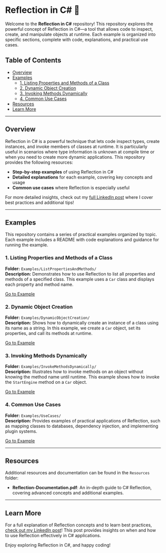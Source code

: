 # Reflection in C# 🚀

Welcome to the **Reflection in C#** repository! This repository explores the powerful concept of Reflection in C#—a tool that allows code to inspect, create, and manipulate objects at runtime. Each example is organized into specific sections, complete with code, explanations, and practical use cases.

## Table of Contents
- [Overview](#overview)
- [Examples](#examples)
  - [1. Listing Properties and Methods of a Class](#1-listing-properties-and-methods-of-a-class)
  - [2. Dynamic Object Creation](#2-dynamic-object-creation)
  - [3. Invoking Methods Dynamically](#3-invoking-methods-dynamically)
  - [4. Common Use Cases](#4-common-use-cases)
- [Resources](#resources)
- [Learn More](#learn-more)

---

## Overview

Reflection in C# is a powerful technique that lets code inspect types, create instances, and invoke members of classes at runtime. It is particularly useful in scenarios where type information is unknown at compile time or when you need to create more dynamic applications. This repository provides the following resources:

- **Step-by-step examples** of using Reflection in C#
- **Detailed explanations** for each example, covering key concepts and usage
- **Common use cases** where Reflection is especially useful

For more detailed insights, check out my [full LinkedIn post](#) where I cover best practices and additional tips!

---

## Examples

This repository contains a series of practical examples organized by topic. Each example includes a README with code explanations and guidance for running the example.

### 1. Listing Properties and Methods of a Class

**Folder:** `Examples/ListPropertiesAndMethods/`  
**Description:** Demonstrates how to use Reflection to list all properties and methods of a specified class. This example uses a `Car` class and displays each property and method name.

[Go to Example](examples/ListPropertiesAndMethods/README.md)

### 2. Dynamic Object Creation

**Folder:** `Examples/DynamicObjectCreation/`  
**Description:** Shows how to dynamically create an instance of a class using its name as a string. In this example, we create a `Car` object, set its properties, and call its methods at runtime.

[Go to Example](examples/DynamicObjectCreation/README.md)

### 3. Invoking Methods Dynamically

**Folder:** `Examples/InvokeMethodsDynamically/`  
**Description:** Illustrates how to invoke methods on an object without knowing the method name until runtime. This example shows how to invoke the `StartEngine` method on a `Car` object.

[Go to Example](examples/InvokeMethodsDynamically/README.md)

### 4. Common Use Cases

**Folder:** `Examples/UseCases/`  
**Description:** Provides examples of practical applications of Reflection, such as mapping classes to databases, dependency injection, and implementing plugin systems.

[Go to Example](examples/UseCases/README.md)

---

## Resources

Additional resources and documentation can be found in the `Resources` folder:
- **Reflection-Documentation.pdf**: An in-depth guide to C# Reflection, covering advanced concepts and additional examples.

---

## Learn More

For a full explanation of Reflection concepts and to learn best practices, [check out my LinkedIn post](#)! This post provides insights on when and how to use Reflection effectively in C# applications.

Enjoy exploring Reflection in C#, and happy coding!
